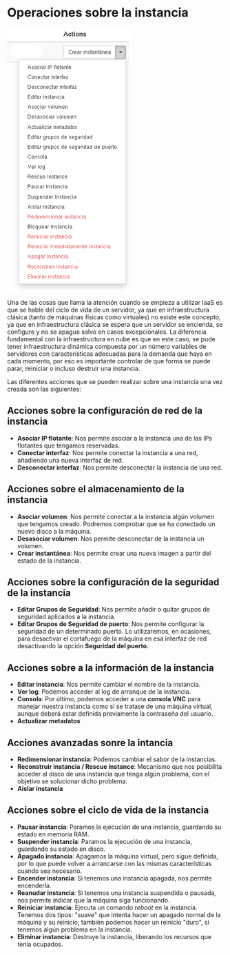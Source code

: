# Operaciones sobre la instancia

![operaciones](img/operaciones1.png)

Una de las cosas que llama la atención cuando se empieza a utilizar IaaS es que
se hable del ciclo de vida de un servidor, ya que en infraestructura clásica
(tanto de máquinas físicas como virtuales) no existe este concepto, ya que en
infraestructura clásica se espera que un servidor se encienda, se configure y no
se apague salvo en casos excepcionales. La diferencia fundamental con la
infraestructura en nube es que en este caso, se pude tener infraestructura
dinámica compuesta por un número variables de servidores con características
adecuadas para la demanda que haya en cada momento, por eso es importante
controlar de que forma se puede parar, reiniciar o incluso destruir una
instancia.

Las diferentes acciones que se pueden realizar sobre una instancia una vez
creada son las siguientes:

## Acciones sobre la configuración de red de la instancia

* **Asociar IP flotante**: Nos permite asociar a la instancia una de las IPs flotantes que tengamos reservadas.
* **Conectar interfaz**: Nos permite conectar la instancia a una red, añadiendo una nueva interfaz de red.
* **Desconectar interfaz**: Nos permite desconectar la instancia de una red.

## Acciones sobre el almacenamiento de la instancia

* **Asociar volumen**: Nos permite conectar a la instancia algún volumen que tengamos creado. Podremos comprobar que se ha conectado un nuevo disco a la máquina.
* **Desasociar volumen**: Nos permite desconectar de la instancia un volumen.
* **Crear instantánea**: Nos permite crear una nueva imagen a partir del estado de la instancia.

## Acciones sobre la configuración de la seguridad de la instancia

* **Editar Grupos de Seguridad**: Nos permite añadir o quitar grupos de seguridad aplicados a la instancia.
*  **Editar Grupos de Seguridad de puerto**: Nos permite configurar la seguridad de un determinado puerto. Lo utilizaremos, en ocasiones, para desactivar el cortafuego de la máquina en esa interfaz de red desactivando la opción **Seguridad del puerto**.

## Acciones sobre a la información de la instancia

* **Editar instancia**: Nos permite cambiar el nombre de la instancia.
* **Ver log**: Podemos acceder al log de arranque de la instancia. 
* **Consola**: Por último, podemos acceder a una **consola VNC** para manejar nuestra instancia como si se tratase de una máquina virtual, aunque deberá estar definida previamente la contraseña del usuario.
* **Actualizar metadatos**

## Acciones avanzadas sonre la intancia

* **Redimensionar instancia**: Podemos cambiar el sabor de la instancias.
* **Reconstruir instancia / Rescue instance**: Mecanismo que nos posibilita acceder al disco de una instancia que tenga algún problema, con el objetivo se solucionar dicho problema. 
* **Aislar instancia**

## Acciones sobre el ciclo de vida de la instancia

* **Pausar instancia**: Paramos la ejecución de una instancia, guardando su
  estado en memoria RAM.
* **Suspender instancia**: Paramos la ejecución de una instancia, guardando
  su estado en disco.
* **Apagado instancia**: Apagamos la máquina virtual, pero sigue definida,
  por lo que puede volver a arrancarse con las mismas características cuando sea
  necesario.
* **Encender instancia**: Si tenemos una instancia apagada, nos permite
  encenderla.
* **Reanudar instancia**: Si tenemos una instancia suspendida o pausada, nos
  permite indicar que la máquina siga funcionando. 
* **Reiniciar instancia**: Ejecuta un comando *reboot* en la instancia. Tenemos dos tipos: "suave" que intenta hacer un apagado normal de la máquina y su reinicio; también podemos hacer un reinicio "duro", si tenemos algún problema en la instancia.
* **Eliminar instancia**: Destruye la instancia, liberando los recursos que
  tenía ocupados.
